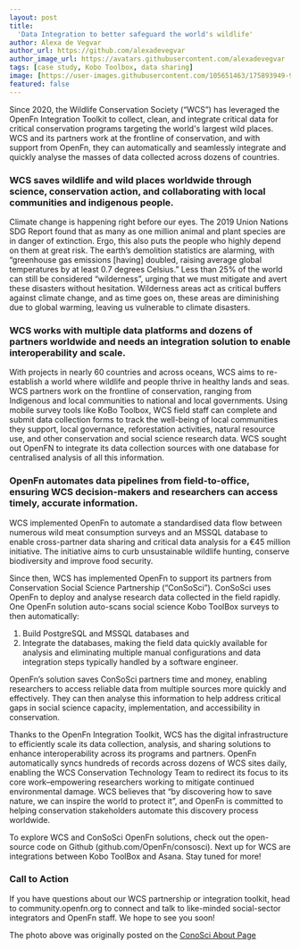 ```yaml
---
layout: post
title:
  'Data Integration to better safeguard the world's wildlife'
author: Alexa de Vegvar
author_url: https://github.com/alexadevegvar
author_image_url: https://avatars.githubusercontent.com/alexadevegvar
tags: [case study, Kobo Toolbox, data sharing]
image: [https://user-images.githubusercontent.com/105651463/175893949-97827ea1-f7c6-44ca-ab1c-ac4e448054d9.png]
featured: false
---
```


Since 2020, the Wildlife Conservation Society (“WCS”) has leveraged the OpenFn Integration Toolkit to collect, clean, and integrate critical data for critical conservation programs targeting the world's largest wild places. WCS and its partners work at the frontline of conservation, and with support from OpenFn, they can automatically and seamlessly integrate and quickly analyse the masses of data collected across dozens of countries. 

### WCS saves wildlife and wild places worldwide through science, conservation action, and collaborating with local communities and indigenous people.

Climate change is happening right before our eyes. The 2019 Union Nations SDG Report found that as many as one million animal and plant species are in danger of extinction. Ergo, this also puts the people who highly depend on them at great risk. The earth’s demolition statistics are alarming, with “greenhouse gas emissions [having] doubled, raising average global temperatures by at least 0.7 degrees Celsius.” Less than 25% of the world can still be considered “wilderness”, urging that we must mitigate and avert these disasters without hesitation. Wilderness areas act as critical buffers against climate change, and as time goes on, these areas are diminishing due to global warming, leaving us vulnerable to climate disasters.

### WCS works with multiple data platforms and dozens of partners worldwide and needs an integration solution to enable interoperability and scale.

With projects in nearly 60 countries and across oceans, WCS aims to re-establish a world where wildlife and people thrive in healthy lands and seas. WCS partners work on the frontline of conservation, ranging from Indigenous and local communities to national and local governments. Using mobile survey tools like KoBo Toolbox, WCS field staff can complete and submit data collection forms to track the well-being of local communities they support, local governance, reforestation activities, natural resource use, and other conservation and social science research data. WCS sought out OpenFN to integrate its data collection sources with one database for centralised analysis of all this information.

### OpenFn automates data pipelines from field-to-office, ensuring WCS decision-makers and researchers can access timely, accurate information.

WCS implemented OpenFn to automate a standardised data flow between numerous wild meat consumption surveys and an MSSQL database to enable cross-partner data sharing and critical data analysis for a €45 million initiative. The initiative aims to curb unsustainable wildlife hunting, conserve biodiversity and improve food security.

Since then, WCS has implemented OpenFn to support its partners from Conservation Social Science Partnership (“ConSoSci”). ConSoSci uses OpenFn to deploy and analyse research data collected in the field rapidly. One OpenFn solution auto-scans social science Kobo ToolBox surveys to then automatically:
1. Build PostgreSQL and MSSQL databases and
2. Integrate the databases, making the field data quickly available for analysis and eliminating multiple manual configurations and data integration steps typically handled by a software engineer.

OpenFn’s solution saves ConSoSci partners time and money, enabling researchers to access reliable data from multiple sources more quickly and effectively. They can then analyse this information to help address critical gaps in social science capacity, implementation, and accessibility in conservation. 

Thanks to the OpenFn Integration Toolkit, WCS has the digital infrastructure to efficiently scale its data collection, analysis, and sharing solutions to enhance interoperability across its programs and partners. OpenFn automatically syncs hundreds of records across dozens of WCS sites daily, enabling the WCS Conservation Technology Team to redirect its focus to its core work–empowering researchers working to mitigate continued environmental damage. WCS believes that “by discovering how to save nature, we can inspire the world to protect it”, and OpenFn is committed to helping conservation stakeholders automate this discovery process worldwide.

To explore WCS and ConSoSci OpenFn solutions, check out the open-source code on Github (github.com/OpenFn/consosci). Next up for WCS are integrations between Kobo ToolBox and Asana. Stay tuned for more!

### Call to Action
If you have questions about our WCS partnership or integration toolkit, head to community.openfn.org to connect and talk to like-minded social-sector integrators and OpenFn staff. We hope to see you soon!

The photo above was originally posted on the
[ConoSci About Page](https://consosci.org)
